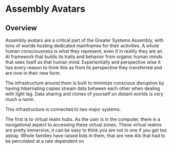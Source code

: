 # Assembly Avatars

## Overview

Assembly avatars are a critical part of the Greater Systems Assembly, with tons of worlds hosting dedicated mainframes for their activities.  A whole human consciousness is what they represent, even if in reality they are an AI framework that builds its traits and behavior from organic human minds that sees itself as that human mind.  Experientially and perspective wise it has every reason to think this as from its perspective they transferred and are now in their new form.  

The infrastructure around them is built to minimize conscious disruption by having hibernating copies stream data between each other when dealing with light lag.  Data sharing and clones of yourself on distant worlds is very much a norm.  

This infrastructure is connected to two major systems.

The first is to virtual realm hubs.  As the user is in the computer, there is a navigational aspect to accessing these virtual zones.  These virtual realms are pretty immersive, it can be easy to think you are not in one if you get too astray.  Whole families have raised kids in them, that are new AIs that had to be percolated at a rate dependent on
